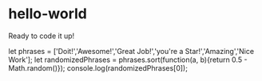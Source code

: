 # hello-world


Ready to code it up!

let phrases = ['Doit!','Awesome!','Great Job!','you're a Star!','Amazing','Nice Work'];
let randomizedPhrases = phrases.sort(function(a, b){return 0.5 - Math.random()});
console.log(randomizedPhrases[0]);


